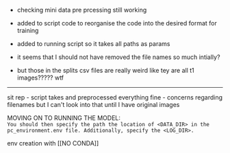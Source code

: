 - checking mini data pre prcessing still working
- added to script code to reorganise the code into the desired format for training
- added to running script so it takes all paths as params

- it seems that I should not have removed the file names so much intially?
- but those in the splits csv files are really weird like tey are all t1 images????? wtf
***
sit rep
	- script takes and preprocessed everything fine
	- concerns regarding filenames but I can't look into that until I have original images

MOVING ON TO RUNNING THE MODEL:
\
`You should then specify the path the location of <DATA_DIR> in the pc_environment.env file. Additionally, specify the <LOG_DIR>.`

env creation with  [[NO CONDA]] 
